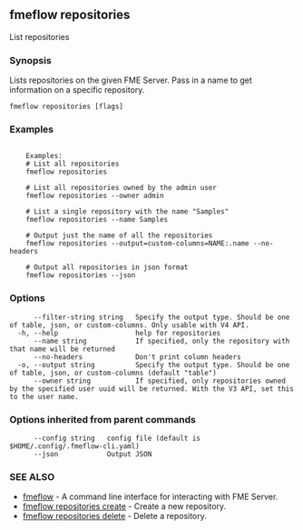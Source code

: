 ## fmeflow repositories

List repositories

### Synopsis

Lists repositories on the given FME Server. Pass in a name to get information on a specific repository.

```
fmeflow repositories [flags]
```

### Examples

```

	Examples:
	# List all repositories
	fmeflow repositories
	
	# List all repositories owned by the admin user
	fmeflow repositories --owner admin
	
	# List a single repository with the name "Samples"
	fmeflow repositories --name Samples
	
	# Output just the name of all the repositories
	fmeflow repositories --output=custom-columns=NAME:.name --no-headers
	
	# Output all repositories in json format
	fmeflow repositories --json
```

### Options

```
      --filter-string string   Specify the output type. Should be one of table, json, or custom-columns. Only usable with V4 API.
  -h, --help                   help for repositories
      --name string            If specified, only the repository with that name will be returned
      --no-headers             Don't print column headers
  -o, --output string          Specify the output type. Should be one of table, json, or custom-columns (default "table")
      --owner string           If specified, only repositories owned by the specified user uuid will be returned. With the V3 API, set this to the user name.
```

### Options inherited from parent commands

```
      --config string   config file (default is $HOME/.config/.fmeflow-cli.yaml)
      --json            Output JSON
```

### SEE ALSO

* [fmeflow](fmeflow.md)	 - A command line interface for interacting with FME Server.
* [fmeflow repositories create](fmeflow_repositories_create.md)	 - Create a new repository.
* [fmeflow repositories delete](fmeflow_repositories_delete.md)	 - Delete a repository.

